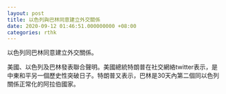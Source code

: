 ```yaml
---
layout: post
title: 以色列與巴林同意建立外交關係
date: 2020-09-12 01:46:51.000000000 +08:00
categories: rthk
---
```


以色列同巴林同意建立外交關係。

美國、以色列及巴林發表聯合聲明。美國總統特朗普在社交網絡twitter表示，是中東和平另一個歷史性突破日子。特朗普又表示，巴林是30天內第二個同以色列關係正常化的阿拉伯國家。
